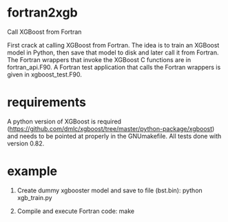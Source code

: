 # fortran2xgb
Call XGBoost from Fortran

First crack at calling XGBoost from Fortran. The idea is to train an XGBoost model in Python, then save that model to disk and later call it from Fortran. The Fortran wrappers that invoke the XGBoost C functions are in fortran_api.F90. A Fortran test application that calls the Fortran wrappers is given in xgboost_test.F90.

# requirements
A python version of XGBoost is required (https://github.com/dmlc/xgboost/tree/master/python-package/xgboost) and needs to be pointed at properly in the GNUmakefile. All tests done with version 0.82.

# example
1. Create dummy xgbooster model and save to file (bst.bin):
 python xgb_train.py

2. Compile and execute Fortran code:
 make
